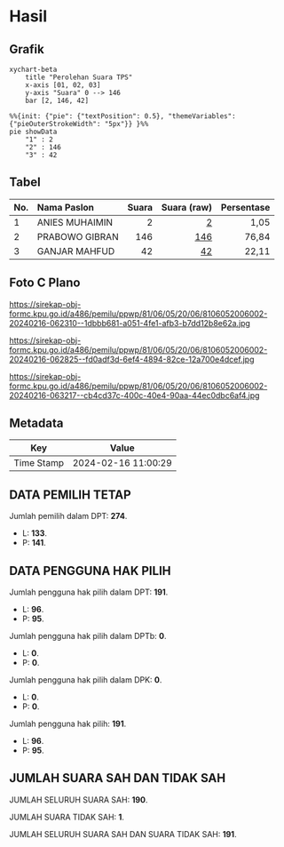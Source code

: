 # Hasil

## Grafik

```mermaid
xychart-beta
    title "Perolehan Suara TPS"
    x-axis [01, 02, 03]
    y-axis "Suara" 0 --> 146
    bar [2, 146, 42]
```

```mermaid
%%{init: {"pie": {"textPosition": 0.5}, "themeVariables": {"pieOuterStrokeWidth": "5px"}} }%%
pie showData
    "1" : 2
    "2" : 146
    "3" : 42
```

## Tabel

| No. | Nama Paslon    | Suara | Suara (raw) | Persentase |
|:--- |:-------------- | -----:| -----------:| ----------:|
| 1   | ANIES MUHAIMIN | 2     | [2][p-1]    | 1,05       |
| 2   | PRABOWO GIBRAN | 146   | [146][p-2]  | 76,84      |
| 3   | GANJAR MAHFUD  | 42    | [42][p-3]   | 22,11      |


[p-1]: https://github.com/gigit-pemilu/pemilu-2024-81-maluku/blob/main/pilpres/hitung-suara/sub/81-maluku/sub/06-seram-bagian-barat/sub/05-amalatu/sub/2006-seriholo/sub/002-tps/sub/paslon-1.txt
[p-2]: https://github.com/gigit-pemilu/pemilu-2024-81-maluku/blob/main/pilpres/hitung-suara/sub/81-maluku/sub/06-seram-bagian-barat/sub/05-amalatu/sub/2006-seriholo/sub/002-tps/sub/paslon-2.txt
[p-3]: https://github.com/gigit-pemilu/pemilu-2024-81-maluku/blob/main/pilpres/hitung-suara/sub/81-maluku/sub/06-seram-bagian-barat/sub/05-amalatu/sub/2006-seriholo/sub/002-tps/sub/paslon-3.txt

## Foto C Plano

https://sirekap-obj-formc.kpu.go.id/a486/pemilu/ppwp/81/06/05/20/06/8106052006002-20240216-062310--1dbbb681-a051-4fe1-afb3-b7dd12b8e62a.jpg

https://sirekap-obj-formc.kpu.go.id/a486/pemilu/ppwp/81/06/05/20/06/8106052006002-20240216-062825--fd0adf3d-6ef4-4894-82ce-12a700e4dcef.jpg

https://sirekap-obj-formc.kpu.go.id/a486/pemilu/ppwp/81/06/05/20/06/8106052006002-20240216-063217--cb4cd37c-400c-40e4-90aa-44ec0dbc6af4.jpg


## Metadata

| Key        | Value               |
| ---------- | ------------------- |
| Time Stamp | 2024-02-16 11:00:29 |


## DATA PEMILIH TETAP

Jumlah pemilih dalam DPT: **274**.
 * L: **133**.
 * P: **141**.

## DATA PENGGUNA HAK PILIH

Jumlah pengguna hak pilih dalam DPT: **191**.
 * L: **96**.
 * P: **95**.

Jumlah pengguna hak pilih dalam DPTb: **0**.
 * L: **0**.
 * P: **0**.

Jumlah pengguna hak pilih dalam DPK: **0**.
 * L: **0**.
 * P: **0**.

Jumlah pengguna hak pilih: **191**.
 * L: **96**.
 * P: **95**.

## JUMLAH SUARA SAH DAN TIDAK SAH

JUMLAH SELURUH SUARA SAH: **190**.

JUMLAH SUARA TIDAK SAH: **1**.

JUMLAH SELURUH SUARA SAH DAN SUARA TIDAK SAH: **191**.


